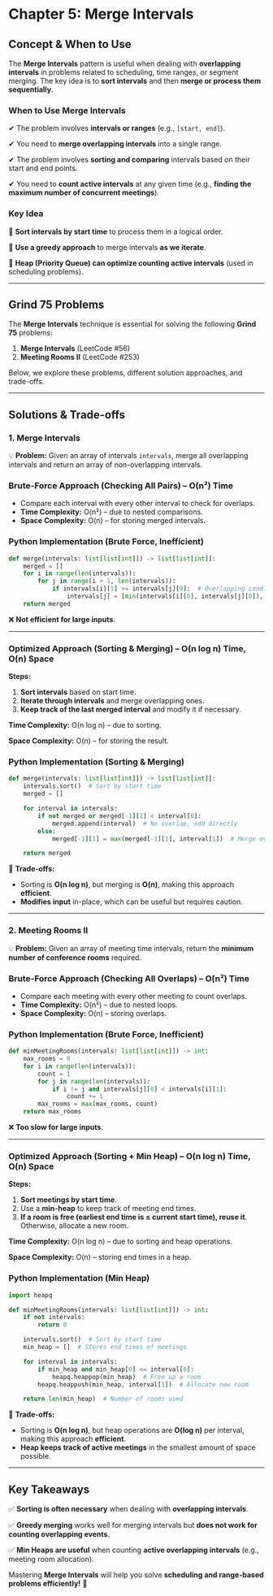 # **Chapter 5: Merge Intervals**

## **Concept & When to Use**

The **Merge Intervals** pattern is useful when dealing with **overlapping intervals** in problems related to scheduling, time ranges, or segment merging. The key idea is to **sort intervals** and then **merge or process them sequentially**.

### **When to Use Merge Intervals**

✔ The problem involves **intervals or ranges** (e.g., `[start, end]`).

✔ You need to **merge overlapping intervals** into a single range.

✔ The problem involves **sorting and comparing** intervals based on their start and end points.

✔ You need to **count active intervals** at any given time (e.g., **finding the maximum number of concurrent meetings**).

### **Key Idea**

🔹 **Sort intervals by start time** to process them in a logical order.

🔹 **Use a greedy approach** to merge intervals **as we iterate**.

🔹 **Heap (Priority Queue) can optimize counting active intervals** (used in scheduling problems).

---

## **Grind 75 Problems**

The **Merge Intervals** technique is essential for solving the following **Grind 75** problems:

1. **Merge Intervals** (LeetCode #56)
2. **Meeting Rooms II** (LeetCode #253)

Below, we explore these problems, different solution approaches, and trade-offs.

---

## **Solutions & Trade-offs**

### **1. Merge Intervals**

💡 **Problem:** Given an array of intervals `intervals`, merge all overlapping intervals and return an array of non-overlapping intervals.

### **Brute-Force Approach (Checking All Pairs) – O(n²) Time**

- Compare each interval with every other interval to check for overlaps.
- **Time Complexity:** O(n²) – due to nested comparisons.
- **Space Complexity:** O(n) – for storing merged intervals.

### **Python Implementation (Brute Force, Inefficient)**

```python
def merge(intervals: list[list[int]]) -> list[list[int]]:
    merged = []
    for i in range(len(intervals)):
        for j in range(i + 1, len(intervals)):
            if intervals[i][1] >= intervals[j][0]:  # Overlapping condition
                intervals[j] = [min(intervals[i][0], intervals[j][0]), max(intervals[i][1], intervals[j][1])]
    return merged
```

❌ **Not efficient for large inputs**.

---

### **Optimized Approach (Sorting & Merging) – O(n log n) Time, O(n) Space**

**Steps:**

1. **Sort intervals** based on start time.
2. **Iterate through intervals** and merge overlapping ones.
3. **Keep track of the last merged interval** and modify it if necessary.

**Time Complexity:** O(n log n) – due to sorting.

**Space Complexity:** O(n) – for storing the result.

### **Python Implementation (Sorting & Merging)**

```python
def merge(intervals: list[list[int]]) -> list[list[int]]:
    intervals.sort()  # Sort by start time
    merged = []

    for interval in intervals:
        if not merged or merged[-1][1] < interval[0]:
            merged.append(interval)  # No overlap, add directly
        else:
            merged[-1][1] = max(merged[-1][1], interval[1])  # Merge overlapping intervals

    return merged
```

🚀 **Trade-offs:**

- Sorting is **O(n log n)**, but merging is **O(n)**, making this approach **efficient**.
- **Modifies input** in-place, which can be useful but requires caution.

---

### **2. Meeting Rooms II**

💡 **Problem:** Given an array of meeting time intervals, return the **minimum number of conference rooms** required.

### **Brute-Force Approach (Checking All Overlaps) – O(n²) Time**

- Compare each meeting with every other meeting to count overlaps.
- **Time Complexity:** O(n²) – due to nested loops.
- **Space Complexity:** O(n) – storing overlaps.

### **Python Implementation (Brute Force, Inefficient)**

```python
def minMeetingRooms(intervals: list[list[int]]) -> int:
    max_rooms = 0
    for i in range(len(intervals)):
        count = 1
        for j in range(len(intervals)):
            if i != j and intervals[j][0] < intervals[i][1]:
                count += 1
        max_rooms = max(max_rooms, count)
    return max_rooms
```

❌ **Too slow for large inputs**.

---

### **Optimized Approach (Sorting + Min Heap) – O(n log n) Time, O(n) Space**

**Steps:**

1. **Sort meetings by start time**.
2. Use a **min-heap** to keep track of meeting end times.
3. **If a room is free (earliest end time is ≤ current start time), reuse it**. Otherwise, allocate a new room.

**Time Complexity:** O(n log n) – due to sorting and heap operations.

**Space Complexity:** O(n) – storing end times in a heap.

### **Python Implementation (Min Heap)**

```python
import heapq

def minMeetingRooms(intervals: list[list[int]]) -> int:
    if not intervals:
        return 0

    intervals.sort()  # Sort by start time
    min_heap = []  # Stores end times of meetings

    for interval in intervals:
        if min_heap and min_heap[0] <= interval[0]:
            heapq.heappop(min_heap)  # Free up a room
        heapq.heappush(min_heap, interval[1])  # Allocate new room

    return len(min_heap)  # Number of rooms used
```

🚀 **Trade-offs:**

- Sorting is **O(n log n)**, but heap operations are **O(log n)** per interval, making this approach **efficient**.
- **Heap keeps track of active meetings** in the smallest amount of space possible.

---

## **Key Takeaways**

✅ **Sorting is often necessary** when dealing with **overlapping intervals**.

✅ **Greedy merging** works well for merging intervals but **does not work for counting overlapping events**.

✅ **Min Heaps are useful** when counting **active overlapping intervals** (e.g., meeting room allocation).

Mastering **Merge Intervals** will help you solve **scheduling and range-based problems efficiently!** 🚀

